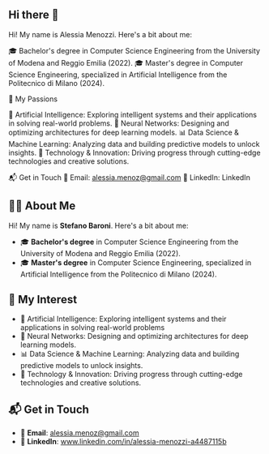 ## Hi there 👋


Hi! My name is Alessia Menozzi. Here's a bit about me:

🎓 Bachelor's degree in Computer Science Engineering from the University of Modena and Reggio Emilia (2022).
🎓 Master's degree in Computer Science Engineering, specialized in Artificial Intelligence from the Politecnico di Milano (2024).

🌟 My Passions

🤖 Artificial Intelligence: Exploring intelligent systems and their applications in solving real-world problems.
🧠 Neural Networks: Designing and optimizing architectures for deep learning models.
📊 Data Science & Machine Learning: Analyzing data and building predictive models to unlock insights.
🚀 Technology & Innovation: Driving progress through cutting-edge technologies and creative solutions.


📬 Get in Touch
📧 Email: alessia.menoz@gmail.com
🔗 LinkedIn:  LinkedIn


## 👨‍💻 About Me

Hi! My name is **Stefano Baroni**. Here's a bit about me:  
- 🎓 **Bachelor's degree** in Computer Science Engineering from the University of Modena and Reggio Emilia (2022).  
- 🎓 **Master's degree** in Computer Science Engineering, specialized in Artificial Intelligence from the Politecnico di Milano (2024).  

## 🌟 My Interest

- 🤖 Artificial Intelligence: Exploring intelligent systems and their applications in solving real-world problems
- 🧠 Neural Networks: Designing and optimizing architectures for deep learning models.
- 📊 Data Science & Machine Learning: Analyzing data and building predictive models to unlock insights.
- 🚀 Technology & Innovation: Driving progress through cutting-edge technologies and creative solutions.

## 📬 Get in Touch

- 📧 **Email**: alessia.menoz@gmail.com  
- 🔗 **LinkedIn**: www.linkedin.com/in/alessia-menozzi-a4487115b
